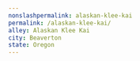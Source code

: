 ```yaml
---
﻿nonslashpermalink: alaskan-klee-kai
permalink: /alaskan-klee-kai/
alley: Alaskan Klee Kai
city: Beaverton
state: Oregon
---
```

